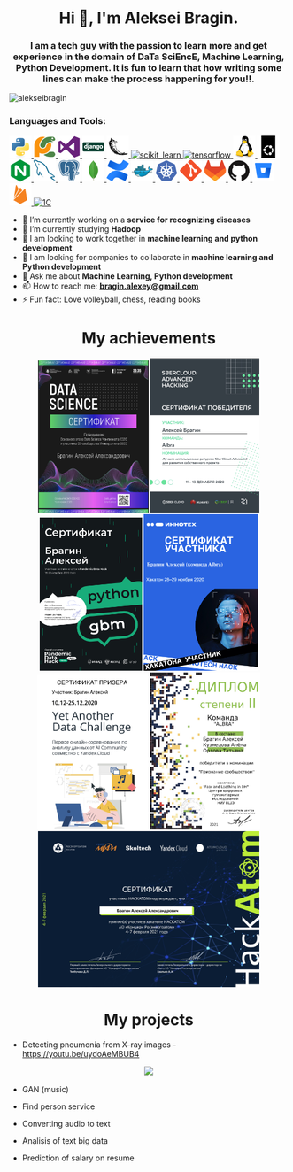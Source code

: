 ### <h1 align="center">Hi 👋, I'm Aleksei Bragin.</h1>
<h3 align="center">I am a tech guy with the passion to learn more and get experience in the domain of DaTa SciEncE, Machine Learning, Python Development. It is fun to learn that how writing some lines can make the process happening for you!!.</h3>
<p align="left"> <img src="https://komarev.com/ghpvc/?username=alekseibragin&label=Profile%20views&color=0e75b6&style=flat" alt="alekseibragin" /> </p>


<h3 align="left">Languages and Tools:</h3>	
<p align="left"> <a href="https://www.python.org" target="_blank"> <img src="https://github.com/devicons/devicon/blob/master/icons/python/python-original.svg" alt="python" width="40" height="40"/> </a> <a href="https://python-scripts.com/pycharm-download" target="_blank"> <img src="https://github.com/devicons/devicon/blob/master/icons/pycharm/pycharm-original.svg" alt="pycharm" width="40" height="40"/> </a> <a href="https://www.visualstudio.com" target="_blank"> <img src="https://github.com/devicons/devicon/blob/master/icons/visualstudio/visualstudio-plain.svg" alt="visualstudio" width="40" height="40"/> </a> <a href="https://www.django.fun" target="_blank"> <img src="https://github.com/devicons/devicon/blob/master/icons/django/django-original.svg" alt="django" width="40" height="40"/> </a> <a href="https://python-scripts.com/flask-project-setup" target="_blank"> <img src="https://github.com/devicons/devicon/blob/master/icons/flask/flask-original.svg" alt="flask" width="40" height="40"/> </a> <a href="https://scikit-learn.org/" target="_blank"> <img src="https://upload.wikimedia.org/wikipedia/commons/0/05/Scikit_learn_logo_small.svg" alt="scikit_learn" width="40" height="40"/> </a> <a href="https://www.tensorflow.org" target="_blank"> <img src="https://www.vectorlogo.zone/logos/tensorflow/tensorflow-icon.svg" alt="tensorflow" width="40" height="40"/> </a> <a href="https://www.linux.org" target="_blank"> <img src="https://github.com/devicons/devicon/blob/master/icons/linux/linux-original.svg" alt="linux" width="40" height="40"/> </a> <a href="https://www.ubuntu.com" target="_blank"> <img src="https://github.com/devicons/devicon/blob/master/icons/ubuntu/ubuntu-plain.svg" alt="ubuntu" width="40" height="40"/> </a> <a href="https://www.nginx.org" target="_blank"> <img src="https://github.com/devicons/devicon/blob/master/icons/nginx/nginx-original.svg" alt="nginx" width="40" height="40"/> </a>  <a href="https://www.mysql.com/" target="_blank"> <img src="https://github.com/devicons/devicon/blob/master/icons/mysql/mysql-original.svg" alt="mysql" width="40" height="40"/> </a>  <a href="https://www.postgresql.com/" target="_blank"> <img src="https://github.com/devicons/devicon/blob/master/icons/postgresql/postgresql-plain.svg" alt="postgresql" width="40" height="40"/> </a> <a href="https://www.mongodb.com/" target="_blank"> <img src="https://github.com/devicons/devicon/blob/master/icons/mongodb/mongodb-original.svg" alt="mongodb" width="40" height="40"/> </a>  <a href="https://www.confluence.com" target="_blank"> <img src="https://github.com/devicons/devicon/blob/master/icons/confluence/confluence-original.svg" alt="confluence" width="40" height="40"/> </a>  <a href="https://www.docker.com" target="_blank"> <img src="https://github.com/devicons/devicon/blob/master/icons/docker/docker-original.svg" alt="docker" width="40" height="40"/> </a>  <a href="https://www.kubernetes.com" target="_blank"> <img src="https://github.com/devicons/devicon/blob/master/icons/kubernetes/kubernetes-plain.svg" alt="kubernetes" width="40" height="40"/> </a> <a href="https://git-scm.com/" target="_blank"> <img src="https://github.com/devicons/devicon/blob/master/icons/git/git-original.svg" alt="git" width="40" height="40"/> </a> <a href="https://www.gitlab.com" target="_blank"> <img src="https://github.com/devicons/devicon/blob/master/icons/gitlab/gitlab-original.svg" alt="gitlab" width="40" height="40"/> </a> <a href="https://www.github.com" target="_blank"> <img src="https://github.com/devicons/devicon/blob/master/icons/github/github-original.svg" alt="github" width="40" height="40"/> </a> <a href="https://www.bitbucket.org" target="_blank"> <img src="https://github.com/devicons/devicon/blob/master/icons/bitbucket/bitbucket-original.svg" alt="bitbucket" width="40" height="40"/> </a> <a href="https://firebase.google.com" target="_blank"> <img src="https://github.com/devicons/devicon/blob/master/icons/firebase/firebase-plain.svg" alt="firebase" width="40" height="40"/> </a> <a href="https://www.1c.ru" target="_blank"> <img src="https://upload.wikimedia.org/wikipedia/commons/9/93/1C_Company_logo.svg" alt="1C" width="40" height="40"/> </a> </p>



- 🔭 I’m currently working on a **service for recognizing diseases**
- 🌱 I’m currently studying **Hadoop**
- 👯 I am looking to work together in **machine learning and python development**
- 🤔 I am looking for companies to collaborate in **machine learning and Python development**
- 💬 Ask me about **Machine Learning, Python development**
- 📫 How to reach me: **bragin.alexey@gmail.com**
- ⚡ Fun fact: Love volleyball, chess, reading books


### <h1 align="center">My achievements</h1>

<p align="center"> <img width="200" src="https://github.com/alekseibragin/alekseibragin/blob/main/data_science_championship.jpg" alt="1." />                                     <img width="197" src="https://github.com/alekseibragin/alekseibragin/blob/main/sbercloud.jpg" alt="2." />                                                      <img width="185" src="https://github.com/alekseibragin/alekseibragin/blob/main/rostrud.jpg" alt="3." /> 
  <img width="206" src="https://github.com/alekseibragin/alekseibragin/blob/main/сертификаты участников.Иннотех.jpg" alt="4." />
<img width="200" src="https://github.com/alekseibragin/alekseibragin/blob/main/YandexCloud2020.jpg" alt="5." />
<img width="200" src="https://github.com/alekseibragin/alekseibragin/blob/main/ВШЭ.jpg" alt="6." />
<img width="400" src="https://github.com/alekseibragin/alekseibragin/blob/main/hackatom2021.jpg" alt="7." /></p>

### <h1 align="center">My projects</h1>

- Detecting pneumonia from X-ray images - https://youtu.be/uydoAeMBUB4
<p align="center"> <img width="600" src="https://j.gifs.com/xnY0MP.gif"/> </p>

- GAN (music) 

- Find person service

- Converting audio to text

- Analisis of text big data

- Prediction of salary on resume


